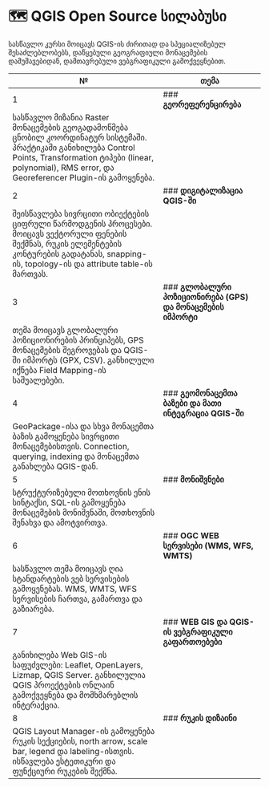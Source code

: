 
# 🗺️ QGIS Open Source სილაბუსი

სასწავლო კურსი მოიცავს QGIS-ის ძირითად და სპეციალიზებულ შესაძლებლობებს, დაწყებული გეოგრაფიული მონაცემების დამუშავებიდან, დამთავრებული ვებგრაფიკული გამოქვეყნებით.

| №  | თემა |
|----|------|
| 1 | ### **გეორეფერენცირება**  
სასწავლო მიზანია Raster მონაცემების გეოგადამოწმება ცნობილ კოორდინატურ სისტემაში. პრაქტიკაში განიხილება Control Points, Transformation ტიპები (linear, polynomial), RMS error, და Georeferencer Plugin-ის გამოყენება. |
| 2 | ### **დიგიტალიზაცია QGIS-ში**  
შეისწავლება სივრცითი ობიექტების ციფრული წარმოდგენის პროცესები. მოიცავს ვექტორული ფენების შექმნას, რუკის ელემენტების კონტურების გადატანას, snapping-ის, topology-ის და attribute table-ის მართვას. |
| 3 | ### **გლობალური პოზიციონირება (GPS) და მონაცემების იმპორტი**  
თემა მოიცავს გლობალური პოზიციონირების პრინციპებს, GPS მონაცემების შეგროვებას და QGIS-ში იმპორტს (GPX, CSV). განხილული იქნება Field Mapping-ის საშუალებები. |
| 4 | ### **გეომონაცემთა ბაზები და მათი ინტეგრაცია QGIS-ში**  
GeoPackage-ისა და სხვა მონაცემთა ბაზის გამოყენება სივრცითი მონაცემებისთვის. Connection, querying, indexing და მონაცემთა განახლება QGIS-დან. |
| 5 | ### **მონიშვნები**  
სტრუქტურიზებული მოთხოვნის ენის სინტაქსი, SQL-ის გამოყენება მონაცემების მონიშვნაში, მოთხოვნის შენახვა და ამოტვირთვა. |
| 6 | ### **OGC WEB სერვისები (WMS, WFS, WMTS)**  
სასწავლო თემა მოიცავს ღია სტანდარტების ვებ სერვისების გამოყენებას. WMS, WMTS, WFS სერვისების ჩართვა, გამართვა და გაზიარება. |
| 7 | ### **WEB GIS და QGIS-ის ვებგრაფიკული გაფართოებები**  
განიხილება Web GIS-ის საფუძვლები: Leaflet, OpenLayers, Lizmap, QGIS Server. განხილულია QGIS პროექტების ონლაინ გამოქვეყნება და მომხმარებლის ინტერაქცია. |
| 8 | ### **რუკის დიზაინი**  
QGIS Layout Manager-ის გამოყენება რუკის სექციების, north arrow, scale bar, legend და labeling-ისთვის. ისწავლება ესტეთიკური და ფუნქციური რუკების შექმნა. |
